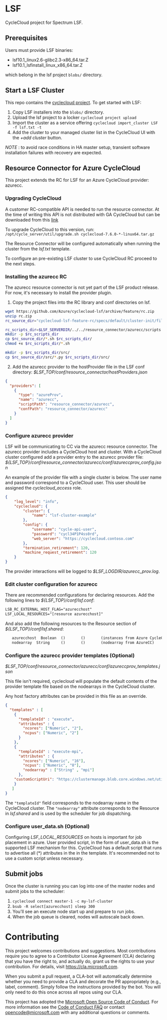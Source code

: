
# LSF 

CycleCloud project for Spectrum LSF.

## Prerequisites

Users must provide LSF binaries:

* lsf10.1_linux2.6-glibc2.3-x86_64.tar.Z
* lsf10.1_lsfinstall_linux_x86_64.tar.Z

which belong in the lsf project `blobs/` directory.

## Start a LSF Cluster

This repo contains the [cyclecloud project](https://docs.microsoft.com/en-us/azure/cyclecloud/projects).  To get started with LSF:

1. Copy LSF installers into the `blobs/` directory.
1. Upload the lsf project to a locker `cyclecloud project upload`
1. Import the cluster as a service offering `cyclecloud import_cluster LSF -f lsf.txt -t`
1. Add the cluster to your managed cluster list in the CycleCloud UI with the _+add cluster_ button.

_NOTE_ : to avoid race conditions in HA master setup, transient software 
installation failures with recovery are expected.

## Resource Connector for Azure CycleCloud

This project extends the RC for LSF for an Azure CycleCloud provider: azurecc.

### Upgrading CycleCloud

A customer RC-compatible API is needed to run the resource connector. At the time
of writing this API is not distributed with GA CycleCloud but can be downloaded from this [link](https://aka.ms/cyclecloud-RC)

To upgrade CycleCloud to this version, run:
`/opt/cycle_server/util/upgrade.sh cyclecloud-7.6.0-*-linux64.tar.gz`

The Resource Connector will be configured automatically when running the cluster from the _lsf.txt_ template.  

To configure an pre-existing LSF cluster to use CycleCloud RC proceed to the next steps.

### Installing the azurecc RC

The azurecc resource connector is not yet part of the LSF product release.
For now, it's necessary to install the provider plugin.

1. Copy the project files into the RC library and conf directories on lsf.

```bash
wget https://github.com/Azure/cyclecloud-lsf/archive/feature/rc.zip
unzip rc.zip
rc_source_dir="cyclecloud-lsf-feature-rc/specs/default/cluster-init/files/host_provider"

rc_scripts_dir=$LSF_SERVERDIR/../../resource_connector/azurecc/scripts
mkdir -p $rc_scripts_dir
cp $rc_source_dir/*.sh $rc_scripts_dir/
chmod +x $rc_scripts_dir/*.sh

mkdir -p $rc_scripts_dir/src/
cp $rc_source_dir/src/*.py $rc_scripts_dir/src/

```

2. Add the azurecc provider to the hostProvider file in the LSF conf directory: _$LSF_TOP/conf/resource_connector/hostProviders.json_

```json
{
  "providers": [
    {
      "type": "azureProv", 
      "name": "azurecc", 
      "scriptPath": "resource_connector/azurecc", 
      "confPath": "resource_connector/azurecc"
    }
  ]
}
```

### Configure azurecc provider

LSF will be communicating to CC via the azurecc resource connector.
The azurecc provider includes a CycleCloud host and cluster.
With a CycleCloud cluster configured add a provider entry to the azurecc provider file: _${LSF_TOP}/conf/resource_connector/azurecc/conf/azureccprov_config.json_

An example of the provider file with a single cluster is below. The user name and password correspond to a CycleCloud user.
This user should be assigned the _cyclecloud_access_ role. 

```json
{
    "log_level": "info",
    "cyclecloud": {
        "cluster": {
            "name": "lsf-cluster-example"
        },
        "config": {
            "username": "cycle-api-user",
            "password": "cycl34P1P4ss0rd",
            "web_server": "https://cyclecloud.contoso.com"
        },
        "termination_retirement": 120,
        "machine_request_retirement": 120
    }
}
```

The provider interactions will be logged to _$LSF_LOGDIR/azurecc_prov.log_.


### Edit cluster configuration for azurecc

There are recommended configurations for declaring resources.  Add the following lines to _${LSF_TOP}/conf/lsf.conf_:

```txt
LSB_RC_EXTERNAL_HOST_FLAG="azurecchost"
LSF_LOCAL_RESOURCES="[resource azurecchost]"
```

And also add the following resources to the Resource section of _${LSF_TOP}/conf/lsf.shared_:

```txt
   azurecchost  Boolean  ()       ()       (instances from Azure CycleCloud)
   nodearray  String     ()       ()       (nodearray from AzureCC)
```



### Configure the azurecc provider templates (Optional)

_$LSF_TOP/conf/resource_connector/azurecc/conf/azureccprov_templates.json_ 

This file isn't required, cyclecloud will populate the default contents of
the provider template file based on the nodearrays in the CycleCloud cluster.

Any host factory attributes can be provided in this file as an override.

```json
{
  "templates" : [
    {
      "templateId" : "execute",
      "attributes" : { 
        "ncores": ["Numeric", "2"],
        "ncpus": ["Numeric", "2"]
      }
    },
    {
      "templateId" : "execute-mpi",
      "attributes" : {
        "ncores": ["Numeric", "16"],
        "ncpus": ["Numeric", "8"],
        "nodearray" : ["String" , "mpi"]
      },
    "customScriptUri": "https://clustermanage.blob.core.windows.net/utilities/scripts/user_data.sh"
    }
   ]
}
```

The `"templateId"` field corresponds to the nodearray name in the CycleCloud cluster. 
The `"nodearray"` attribute corresponds to the Resource in _lsf.shared_ and is used by the scheduler for job dispatching.

### Configure user_data.sh (Optional)

Configuring *LSF_LOCAL_RESOURCES* on hosts is important for job placement in azure.
User provided script, in the form of user_data.sh is the supported LSF mechanism for this.
CycleCloud has a default script that runs to advertise all (*) attributes in 
the in the template. It's recommended not to use a custom script unless necessary.


## Submit jobs

Once the cluster is running you can log into one of the master nodes and submit
jobs to the scheduler:

1. `cyclecloud connect master-1 -c my-lsf-cluster`
1. `bsub -R select[azurecchost] sleep 300`
1. You'll see an execute node start up and prepare to run jobs.
1. When the job queue is cleared, nodes will autoscale back down.

# Contributing

This project welcomes contributions and suggestions.  Most contributions require you to agree to a
Contributor License Agreement (CLA) declaring that you have the right to, and actually do, grant us
the rights to use your contribution. For details, visit https://cla.microsoft.com.

When you submit a pull request, a CLA-bot will automatically determine whether you need to provide
a CLA and decorate the PR appropriately (e.g., label, comment). Simply follow the instructions
provided by the bot. You will only need to do this once across all repos using our CLA.

This project has adopted the [Microsoft Open Source Code of Conduct](https://opensource.microsoft.com/codeofconduct/).
For more information see the [Code of Conduct FAQ](https://opensource.microsoft.com/codeofconduct/faq/) or
contact [opencode@microsoft.com](mailto:opencode@microsoft.com) with any additional questions or comments.
